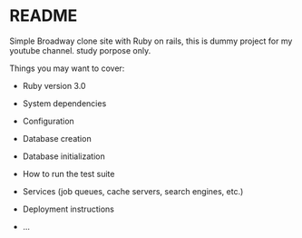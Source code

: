# README

Simple Broadway clone site with Ruby on rails, this is dummy project for my youtube channel. study porpose only.

Things you may want to cover:

* Ruby version 3.0

* System dependencies

* Configuration

* Database creation

* Database initialization

* How to run the test suite

* Services (job queues, cache servers, search engines, etc.)

* Deployment instructions

* ...
